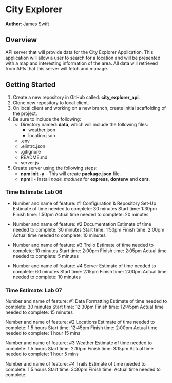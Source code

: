 # City Explorer

**Author**: James Swift

## Overview

API server that will provide data for the City Explorer Application. This application will allow a user to search for a location and will be presented with a map and interesting information of the area. All data will retrieved from APIs that this server will fetch and manage.

## Getting Started

1. Create a new repository in GitHub called: **city_explorer_api**.
1. Clone new repository to local client.
1. On local client and working on a new branch, create initial scaffolding of the project.
1. Be sure to include the following:
    - Directory named: **data**, which will include the following files:
        - weather.json
        - location.json
    - .env
    - .elintrc.json
    - .gitignore
    - README.md
    - server.js
1. Create server using the following steps:
    - **npm init -y** - This will create **package.json** file.
    - **npm i** - Install *node_modules* for **express**, **dontenv** and **cors**.

### Time Estimate: Lab 06

- Number and name of feature: #1 Configuration & Repository Set-Up
Estimate of time needed to complete: 30 minutes
Start time: 1:30pm
Finish time: 1:50pm
Actual time needed to complete: 20 minutes

- Number and name of feature: #2 Documentation
Estimate of time needed to complete: 30 minutes
Start time: 1:50pm
Finish time: 2:00pm
Actual time needed to complete: 10 minutes

- Number and name of feature: #3 Trello
Estimate of time needed to complete: 10 minutes
Start time: 2:00pm
Finish time: 2:05pm
Actual time needed to complete: 5 minutes

- Number and name of feature: #4 Server
Estimate of time needed to complete: 60 minutes
Start time: 2:15pm
Finish time: 2:00pm
Actual time needed to complete: 10 minutes

### Time Estimate: Lab 07

Number and name of feature: #1 Data Formatting 
Estimate of time needed to complete: 30 minutes 
Start time: 12:30pm 
Finish time: 12:45pm 
Actual time needed to complete: 15 minutes

Number and name of feature: #2 Locations 
Estimate of time needed to complete: 1.5 hours 
Start time: 12:45pm 
Finish time: 2:00pm 
Actual time needed to complete: 1 hour 15 mins

Number and name of feature: #3 Weather 
Estimate of time needed to complete: 1.5 hours 
Start time: 2:10pm 
Finish time: 3:15pm 
Actual time needed to complete: 1 hour 5 mins

Number and name of feature: #4 Trails 
Estimate of time needed to complete: 1.5 hours 
Start time: 3:30pm 
Finish time: Actual time needed to complete: